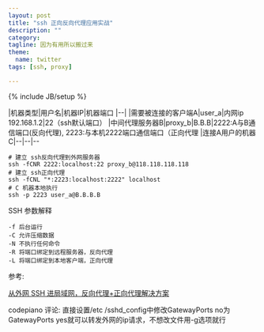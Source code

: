 ```yaml
---
layout: post
title: "ssh 正向反向代理应用实战"
description: ""
category: 
tagline: 因为有用所以搬过来
theme:
  name: twitter
tags: [ssh, proxy]

---
```

{% include JB/setup %}

|机器类型|用户名|机器IP|机器端口
|--|
|需要被连接的客户端A|user_a|内网ip 192.168.1.2|22（ssh默认端口）
|中间代理服务器B|proxy_b|B.B.B|2222:A与B通信端口(反向代理), 2223:与本机2222端口通信端口（正向代理
|连接A用户的机器C|--|--|--



```shell
# 建立 ssh反向代理到外网服务器
ssh -fCNR 2222:localhost:22 proxy_b@118.118.118.118
# 建立 ssh正向代理 
ssh -fCNL "*:2223:localhost:2222" localhost
# C 机器本地执行
ssh -p 2223 user_a@B.B.B.B
```

SSH 参数解释

    -f 后台运行
    -C 允许压缩数据
    -N 不执行任何命令
    -R 将端口绑定到远程服务器，反向代理
    -L 将端口绑定到本地客户端，正向代理



参考:

[从外网 SSH 进局域网，反向代理+正向代理解决方案](https://segmentfault.com/a/1190000002718360)

codepiano 评论: 直接设置/etc /sshd_config中修改GatewayPorts no为GatewayPorts yes就可以转发外网的ip请求，不想改文件用-g选项就行



